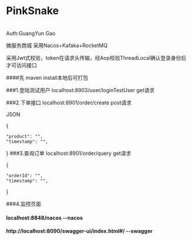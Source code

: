 # PinkSnake
<br>
Auth:GuangYun Gao

微服务商城
采用Nacos+Kafaka+RocketMQ

采用Jwt式校验，token在请求头传输，经Aop校验ThreadLocal确认登录身份后才可访问接口

####先 maven install本地后可打包

###1.登陆测试用户 localhost:8903/user/loginTestUser get请求

###2.下单接口  localhost:8901/order/create  post请求

JSON

{

    "product": "",
    "timestamp": "",
}
###3.查询订单 localhost:8901/order/query get请求

{

    "orderId": "",
    "timestamp": "",
}

###4.监控页面
#### localhost:8848/nacos --nacos
#### http://localhost:8090/swagger-ui/index.html#/ --swagger
#### 
